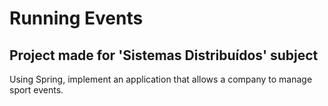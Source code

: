 # Running Events

## Project made for 'Sistemas Distribuídos' subject

Using Spring, implement an application that allows a company to manage sport events.
